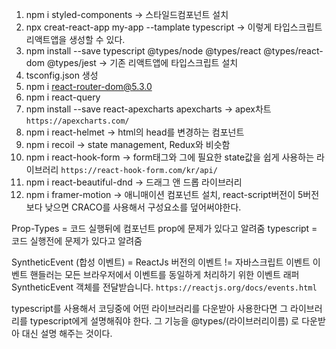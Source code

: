 1. npm i styled-components -> 스타일드컴포넌트 설치
2. npx creat-react-app my-app --tamplate typescript -> 이렇게 타입스크립트 리액트앱을 생성할 수 있다.
3. npm install --save typescript @types/node @types/react @types/react-dom @types/jest -> 기존 리액트앱에 타입스크립트 설치
4. tsconfig.json 생성
5. npm i react-router-dom@5.3.0
6. npm i react-query
7. npm install --save react-apexcharts apexcharts -> apex차트 `https://apexcharts.com/`
8. npm i react-helmet -> html의 head를 변경하는 컴포넌트
9. npm i recoil -> state management, Redux와 비슷함
10. npm i react-hook-form -> form태그와 그에 필요한 state값을 쉽게 사용하는 라이브러리 `https://react-hook-form.com/kr/api/`
11. npm i react-beautiful-dnd -> 드래그 앤 드롭 라이브러리
12. npm i framer-motion -> 애니매이션 컴포넌트 설치, react-script버전이 5버전보다 낮으면 CRACO를 사용해서 구성요소를 덮어써야한다.

Prop-Types = 코드 실행뒤에 컴포넌트 prop에 문제가 있다고 알려줌
typescript = 코드 실행전에 문제가 있다고 알려줌

SyntheticEvent (합성 이벤트) = ReactJs 버전의 이벤트 != 자바스크립트 이벤트
이벤트 핸들러는 모든 브라우저에서 이벤트를 동일하게 처리하기 위한 이벤트 래퍼 SyntheticEvent 객체를 전달받습니다.
`https://reactjs.org/docs/events.html`

typescript를 사용해서 코딩중에 어떤 라이브러리를 다운받아 사용한다면 그 라이브러리를 typescript에게 설명해줘야 한다. 그 기능을 @types/(라이브러리이름) 로 다운받아 대신 설명 해주는 것이다.
